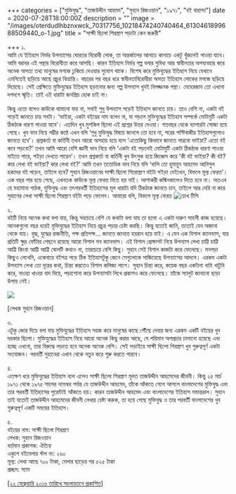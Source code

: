 +++
categories = ["মুক্তিযুদ্ধ", "তাজউদ্দীন আহমদ", "সুহান রিজওয়ান", "১৯৭১", "বই বারান্দা"]
date = 2020-07-28T18:00:00Z
description = ""
image = "/images/oterdudlhbznxwck_70317756_10218474240740464_6130461899688509440_o-1.jpg"
title = "সাক্ষী ছিলো শিরস্ত্রাণ পড়াটা কেন জরুরী"

+++
১.  
আমি যে ইতিহাস নির্ভর উপন্যাসের ঘোরতর বিরোধী লোক, তা অন্তর্জালের আনাচে কানাচে একটু খুঁজলেই পাওয়া যাবে। আমি বরাবর এই পন্থার বিরোধীতা করে আসছি। কারন ইতিহাস নির্ভর গল্প বলার সুবিধা আর স্বাধীনতার অপব্যবহার করে অনেক অসত্য তথ্য মানুষের মগজে ঢুকিয়ে দেওয়ার সুযোগ থাকে। বিশেষ করে মুক্তিযুদ্ধের ইতিহাস নিয়ে যেখানে এমনিতেই ছড়িয়ে আছে প্রচুর বিভ্রান্তি। বছরের পর বছর ধরে স্বাধীনতাবিরোধীরা অসত্য ইতিহাস লোকের মগজে ছড়িয়ে দিয়েছে। সেই প্রেক্ষিতে মুক্তিযুদ্ধের ইতিহাস ছড়ানোর জন্য গল্প উপন্যাস খুবই বিপজ্জনক পন্থা। মেহেরজান তো এখনো দগদগে স্মৃতি। তাই এই ধারাটা জনপ্রিয় হোক চাই না।

কিন্তু এতো বলেও কাউকে থামানো যায় না, সবাই শুধু উপন্যাস পড়েই ইতিহাস জানতে চায়। তাও বেশি না, একটা বই পড়েই জানতে চায় সবটা। ‘ভাইয়া, একটা বইয়ের নাম বলেন না, যা পড়লে মুক্তিযুদ্ধের ইতিহাস সম্পর্কে মোটামুটি একটা ঠিকঠাক ধারণা পাওয়া যাবে’। এতদিন খুব মুশকিল ছিলো এই প্রশ্নের উত্তর দেওয়া। গতবছর থেকে ব্যাপারটা সোজা হয়ে গেছে। খুব ভাব নিয়ে গম্ভীর কণ্ঠে এখন বলি ‘শুধু মুক্তিযুদ্ধ বিষয়ে জানলে তো হবে না, পরের পল্টিবাজীর ইতিহাসগুলোও জানতে হবে’। প্রশ্নকর্তা বা কর্তিনী তখন আরো অসহায় হয়ে বলে ‘এতোকিছু কিভাবে জানতে পারবো ভাইয়া? এতো বই কবে পড়বো?’ তখন আমি আরো বেশি জ্ঞানী ভাব নিয়ে বলি ‘একটা বই পড়লেই মোটামুটি একটা ঠিকঠাক ধারণা পাওয়া যাইতে পারে, পইড়া দেখতে পারেন’। তখন প্রশ্নকর্তা বা কর্তিনী খুব উৎসুক হয়ে জিজ্ঞেস করে ‘কী বই ভাইয়া? কী বই? কার লেখা বই ভাইয়া? কার লেখা বই?’ আমি তখন ততোধিক ভাব নিয়ে বলি ‘খালি তো হুমায়ুন আহমেদ আনিসুল হকদের বই পড়েন, তাইলে হবে? সুহান রিজওয়ানের সাক্ষী ছিলো শিরোস্ত্রাণ বইটা পইড়া দেইখেন, বিফলে মূল্য ফেরত’।  
এক বছর পার হয়ে গেছে, এখনতক কাউকে মূল্য ফেরত দিতে হয় নাই। আশাকরী কষ্মিনকালেও দিতে হবে না। অতএব হে মহামান্য পাঠক, মুক্তিযুদ্ধ এবং তৎপরবর্তী ইতিহাসের মূল ধারাটা যদি ঠিকঠাক জানতে চান, তাইলে আর দেরি না করে সুহানের লেখা সাক্ষী ছিলো শিরস্ত্রাণ বইটা পড়ে ফেলেন। আবারো বলি, বিফলে মূল্য ফেরত ![চোখ টিপি](http://www.sachalayatan.com/files/smileys/3.gif "চোখ টিপি")

২.  
বইটি নিয়ে অনেক কথা বলা যায়, কিন্তু সবচেয়ে বেশি যে কথাটা বলা যায় তা হলো এ একটা দারুণ সাহসী কাজ হয়েছে। অনেকগুলো বছর ধরেই মুক্তিযুদ্ধের ইতিহাস নিয়ে প্রচুর পড়ার চেষ্টা করছি। কিন্তু যতোই জানি, ততোই যেন অজানা থেকে যায়। যুদ্ধ, যুদ্ধের রাজনীতি, পক্ষ প্রতিপক্ষ... জানতে জানতে হয়রান হয়ে যাই। এ যেন এক বিশাল ক্যানভাস, যার প্রতিটি ক্ষুদ্র ফোঁটার পেছনে রয়েছে আরো বিশাল সব ক্যানভাস। এই বিশাল প্রেক্ষাপট নিয়ে উপন্যাস লেখা চাট্টি চাট্টি আট্টি কিংবা আট্টি আট্টি ষোলটি কথাও না, তারচেয়ে বেশি কিছু। সুহান সেই বিশাল কাজটা করে ফেলেছে। মনগড়া কিছুও লেখেনি, একেবারে বইপত্র পড়ে ঠিক ইতিহাসটুকু জেনে সেগুলোকে সাজিয়েছে উপন্যাসের আদলে। এরকম একটা উপন্যাস লেখা তো দূরের কথা, চিন্তা করতেও বিশাল কলিজা লাগে। সুহান চিন্তা করে, কয়েক বছর একটানা খাটা খাটুনি করে, নাওয়া খাওয়া বাদ দিয়ে, পড়াশোনা করে উপন্যাসটা লিখে প্রকাশও করে ফেলেছে। তাঁকে স্যালুট জানানো ছাড়া উপায় নেই।

![](/images/oterdudlhbznxwck_70317756_10218474240740464_6130461899688509440_o.jpg)

\[লেখক সুহান রিজওয়ান\]

৩.  
এটুকু জোর দিয়ে বলা যায় মুক্তিযুদ্ধের ইতিহাস সহজ করে মানুষের কাছে পৌঁছে দেবার জন্য এরকম একটি বইয়ের খুব দরকার ছিলো। মুক্তিযুদ্ধের ইতিহাস নিয়ে আরো অনেক কিছু করার আছে, যে পরিমান অপপ্রচার চালানো হয়েছে এবং হচ্ছে এখনো, তার বিরুদ্ধে লড়তে হবে অনেক অনেক বেশি। সেই লড়াইয়ে সাক্ষী ছিলো শিরস্ত্রাণ খুব গুরুত্বপূর্ণ একটা সংযোজন। পরবর্তী সুহানেরা এখান থেকে নতুন করে শুরু করতে পারবে।

৪.  
এতক্ষণ ধরে মুক্তিযুদ্ধের ইতিহাস বলে এলেও সাক্ষী ছিলো শিরস্ত্রাণ মূলত তাজউদ্দীন আহমেদের জীবনী। কিন্তু ২৫ মার্চ ১৯৭১ থেকে ১৯৭৫ সালের নভেম্বর পর্যন্ত যে তাজউদ্দীন আহমেদ, তাঁকে আঁকতে গেলে আসলে বাংলাদেশের মুক্তিযুদ্ধ এবং তার পরবর্তী ইতিহাসের পুরোটাই আঁকতে হয়। কারন তাজউদ্দীন আহমেদ এবং বাংলাদেশের ইতিহাস সমান্তরাল। সুহান তাই যতোই তাজউদ্দীন আহমেদের জীবনী লেখার চেষ্টা করুক, তা হয়ে গেছে মুক্তিযুদ্ধ ও তার পরবর্তী বাংলাদেশের খুব গুরুত্বপূর্ণ একটি সময়ের ইতিহাস।

৫.  
বইয়ের নাম: সাক্ষী ছিলো শিরস্ত্রাণ  
লেখক: সুহান রিজওয়ান  
বর্তমান প্রকাশক: ঐতিহ্য  
একুশে বইমেলার স্টল নং: ২৬০  
মূল্য: লেখা আছে ৭০০ টাকা, মেলার ছাড়ের পর ৫২৫ টাকা  
প্রচ্ছদ: স্যাম

[\[২২ ফেব্রুয়ারি ২০১৬ তারিখে সচলায়তনে প্রকাশিত\]](http://www.sachalayatan.com/nazrul_islam/55643)